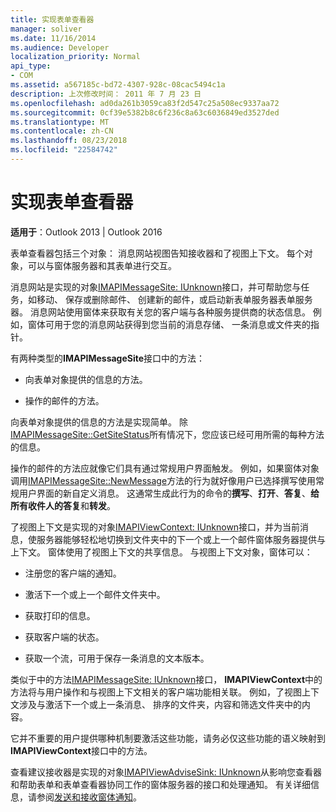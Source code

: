 ```yaml
---
title: 实现表单查看器
manager: soliver
ms.date: 11/16/2014
ms.audience: Developer
localization_priority: Normal
api_type:
- COM
ms.assetid: a567185c-bd72-4307-928c-08cac5494c1a
description: 上次修改时间： 2011 年 7 月 23 日
ms.openlocfilehash: ad0da261b3059ca83f2d547c25a508ec9337aa72
ms.sourcegitcommit: 0cf39e5382b8c6f236c8a63c6036849ed3527ded
ms.translationtype: MT
ms.contentlocale: zh-CN
ms.lasthandoff: 08/23/2018
ms.locfileid: "22584742"
---
```

# <a name="implementing-a-form-viewer"></a>实现表单查看器

  
  
**适用于**：Outlook 2013 | Outlook 2016 
  
表单查看器包括三个对象： 消息网站视图告知接收器和了视图上下文。 每个对象，可以与窗体服务器和其表单进行交互。
  
消息网站是实现的对象[IMAPIMessageSite: IUnknown](imapimessagesiteiunknown.md)接口，并可帮助您与任务，如移动、 保存或删除邮件、 创建新的邮件，或启动新表单服务器表单服务器。 消息网站使用窗体来获取有关您的客户端与各种服务提供商的状态信息。 例如，窗体可用于您的消息网站获得到您当前的消息存储、 一条消息或文件夹的指针。 
  
有两种类型的**IMAPIMessageSite**接口中的方法： 
  
- 向表单对象提供的信息的方法。
    
- 操作的邮件的方法。
    
向表单对象提供的信息的方法是实现简单。 除[IMAPIMessageSite::GetSiteStatus](imapimessagesite-getsitestatus.md)所有情况下，您应该已经可用所需的每种方法的信息。
  
操作的邮件的方法应就像它们具有通过常规用户界面触发。 例如，如果窗体对象调用[IMAPIMessageSite::NewMessage](imapimessagesite-newmessage.md)方法的行为就好像用户已选择撰写使用常规用户界面的新自定义消息。 这通常生成此行为的命令的**撰写**、**打开**、**答复**、**给所有收件人的答复**和**转发**。 
  
了视图上下文是实现的对象[IMAPIViewContext: IUnknown](imapiviewcontextiunknown.md)接口，并为当前消息，使服务器能够轻松地切换到文件夹中的下一个或上一个邮件窗体服务器提供与上下文。 窗体使用了视图上下文的共享信息。 与视图上下文对象，窗体可以： 
  
- 注册您的客户端的通知。
    
- 激活下一个或上一个邮件文件夹中。
    
- 获取打印的信息。
    
- 获取客户端的状态。
    
- 获取一个流，可用于保存一条消息的文本版本。
    
类似于中的方法[IMAPIMessageSite: IUnknown](imapimessagesiteiunknown.md)接口， **IMAPIViewContext**中的方法将与用户操作和与视图上下文相关的客户端功能相关联。 例如，了视图上下文涉及与激活下一个或上一条消息、 排序的文件夹，内容和筛选文件夹中的内容。 
  
它并不重要的用户提供哪种机制要激活这些功能，请务必仅这些功能的语义映射到**IMAPIViewContext**接口中的方法。 
  
查看建议接收器是实现的对象[IMAPIViewAdviseSink: IUnknown](imapiviewadvisesinkiunknown.md)从影响您查看器和帮助表单和表单查看器协同工作的窗体服务器的接口和处理通知。 有关详细信息，请参阅[发送和接收窗体通知](sending-and-receiving-form-notifications.md)。 
  

